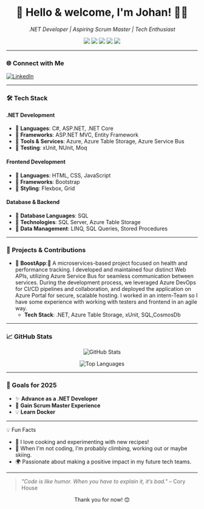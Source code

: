 <!-- GitHub Profile README Template -->
<h1 align="center">👋 Hello & welcome, I'm Johan! 👨‍💻</h1>
<p align="center">
  <em>.NET Developer | Aspiring Scrum Master | Tech Enthusiast</em>
</p>

<p align="center">
  <img src="https://img.shields.io/badge/.NET%20Developer-5C2D91?style=for-the-badge&logo=dotnet&logoColor=white"/>
  <img src="https://img.shields.io/badge/HTML-E34F26?style=for-the-badge&logo=html5&logoColor=white"/>
  <img src="https://img.shields.io/badge/CSS-1572B6?style=for-the-badge&logo=css3&logoColor=white"/>
  <img src="https://img.shields.io/badge/JavaScript-F7DF1E?style=for-the-badge&logo=javascript&logoColor=black"/>
  <img src="https://img.shields.io/badge/SQL-CC2927?style=for-the-badge&logo=MicrosoftSQLServer&logoColor=white"/>
</p>

---

### 🌐 Connect with Me
[![LinkedIn](https://img.shields.io/badge/LinkedIn-0077B5?style=for-the-badge&logo=linkedin&logoColor=white)](https://www.linkedin.com/in/johan-nordstr%C3%B6m-14471928a/)

---

### 🛠 Tech Stack
#### .NET Development
- 🔹 **Languages**: C#, ASP.NET, .NET Core
- 🔹 **Frameworks**: ASP.NET MVC, Entity Framework
- 🔹 **Tools & Services**: Azure, Azure Table Storage, Azure Service Bus
- 🔹 **Testing**: xUnit, NUnit, Moq

#### Frontend Development
- 🔹 **Languages**: HTML, CSS, JavaScript
- 🔹 **Frameworks**: Bootstrap
- 🔹 **Styling**: Flexbox, Grid

#### Database & Backend
- 🔹 **Database Languages**: SQL
- 🔹 **Technologies**: SQL Server, Azure Table Storage
- 🔹 **Data Management**: LINQ, SQL Queries, Stored Procedures

---

### 🚀 Projects & Contributions
- 🌟 **BoostApp**:🌟 A microservices-based project focused on health and performance tracking. I developed and maintained four distinct Web APIs, utilizing Azure Service Bus for seamless communication between services. During the development process, we leveraged Azure DevOps for CI/CD pipelines and collaboration, and deployed the application on Azure Portal for secure, scalable hosting. I worked in an intern-Team so I have some experience with working with testers and frontend in an agile way.
  - **Tech Stack**: .NET, Azure Table Storage, xUnit, SQL,CosmosDb

---

### 📈 GitHub Stats
<p align="center">
  <img src="https://github-readme-stats.vercel.app/api?username=yourusername&show_icons=true&theme=radical" alt="GitHub Stats"/>
</p>

<p align="center">
  <img src="https://github-readme-stats.vercel.app/api/top-langs/?username=yourusername&layout=compact&theme=radical" alt="Top Languages"/>
</p>

---

### 🎯 Goals for 2025
- ✨ **Advance as a .NET Developer**
- 👥 **Gain Scrum Master Experience**
- 💡 **Learn Docker**

---

💡 Fun Facts
- 🍳 I love cooking and experimenting with new recipes!
- 🧗 When I'm not coding, I'm probably climbing, working out or maybe skiing.
- 🌍 Passionate about making a positive impact in my future tech teams.

---

>*"Code is like humor. When you have to explain it, it’s bad."* – Cory House

<p align="center">Thank you for now! 😊</p>
